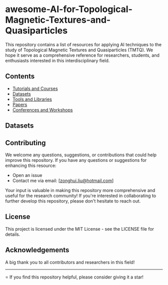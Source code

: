 # awesome-AI-for-Topological-Magnetic-Textures-and-Quasiparticles

This repository contains a list of resources for applying AI techniques to the study of Topological Magnetic Textures and Quasiparticles (TMTQ). We hope it serve as a comprehensive reference for researchers, students, and enthusiasts interested in this interdisciplinary field. 

## Contents

- [Tutorials and Courses](#tutorials-and-courses)
- [Datasets](#datasets)
- [Tools and Libraries](#tools-and-libraries)
- [Papers](#papers)
- [Conferences and Workshops](#conferences-and-workshops)

## Datasets



## Contributing

We welcome any questions, suggestions, or contributions that could help improve this repository. If you have any questions or suggestions for enhancing this resource:
- Open an issue
- Contact me via email: [zonghui.liu@hotmail.com]

Your input is valuable in making this repository more comprehensive and useful for the research community! If you're interested in collaborating to further develop this repository, please don't hesitate to reach out.

## License

This project is licensed under the MIT License - see the LICENSE file for details.

## Acknowledgements

A big thank you to all contributors and researchers in this field!

---

⭐ If you find this repository helpful, please consider giving it a star!